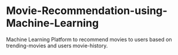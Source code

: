 # Movie-Recommendation-using-Machine-Learning
Machine Learning Platform to recommend movies to users based on trending-movies and users movie-history.
